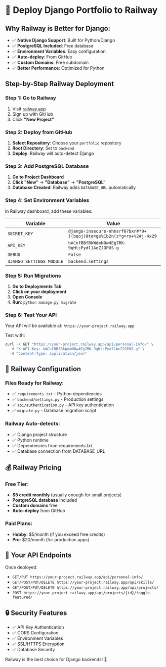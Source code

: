 # 🚀 Deploy Django Portfolio to Railway

## Why Railway is Better for Django:

- ✅ **Native Django Support**: Built for Python/Django
- ✅ **PostgreSQL Included**: Free database
- ✅ **Environment Variables**: Easy configuration
- ✅ **Auto-deploy**: From GitHub
- ✅ **Custom Domains**: Free subdomain
- ✅ **Better Performance**: Optimized for Python

## Step-by-Step Railway Deployment

### **Step 1: Go to Railway**

1. Visit [railway.app](https://railway.app)
2. Sign up with GitHub
3. Click **"New Project"**

### **Step 2: Deploy from GitHub**

1. **Select Repository**: Choose your `portfolio` repository
2. **Root Directory**: Set to `backend`
3. **Deploy**: Railway will auto-detect Django

### **Step 3: Add PostgreSQL Database**

1. **Go to Project Dashboard**
2. **Click "New"** → **"Database"** → **"PostgreSQL"**
3. **Database Created**: Railway adds `DATABASE_URL` automatically

### **Step 4: Set Environment Variables**

In Railway dashboard, add these variables:

| Variable                 | Value                                                                |
| ------------------------ | -------------------------------------------------------------------- |
| `SECRET_KEY`             | `django-insecure-nhnsrf07bxr#*9+((bqoj)0te=ge%1b2n(z*g=ro+%2#j-4x29` |
| `API_KEY`                | `hACnfBBfBkWdmNOw4Eg7RK-9qHtcPydl1AeZJGPUS-g`                        |
| `DEBUG`                  | `False`                                                              |
| `DJANGO_SETTINGS_MODULE` | `backend.settings`                                                   |

### **Step 5: Run Migrations**

1. **Go to Deployments Tab**
2. **Click on your deployment**
3. **Open Console**
4. **Run**: `python manage.py migrate`

### **Step 6: Test Your API**

Your API will be available at: `https://your-project.railway.app`

Test with:

```bash
curl -X GET "https://your-project.railway.app/api/personal-info/" \
  -H "X-API-Key: hACnfBBfBkWdmNOw4Eg7RK-9qHtcPydl1AeZJGPUS-g" \
  -H "Content-Type: application/json"
```

## 🔧 Railway Configuration

### **Files Ready for Railway:**

- ✅ `requirements.txt` - Python dependencies
- ✅ `backend/settings.py` - Production settings
- ✅ `api/authentication.py` - API key authentication
- ✅ `migrate.py` - Database migration script

### **Railway Auto-detects:**

- ✅ Django project structure
- ✅ Python runtime
- ✅ Dependencies from requirements.txt
- ✅ Database connection from DATABASE_URL

## 💰 Railway Pricing

### **Free Tier:**

- **$5 credit monthly** (usually enough for small projects)
- **PostgreSQL database** included
- **Custom domains** free
- **Auto-deploy** from GitHub

### **Paid Plans:**

- **Hobby**: $5/month (if you exceed free credits)
- **Pro**: $20/month (for production apps)

## 🎯 Your API Endpoints

Once deployed:

- `GET/PUT https://your-project.railway.app/api/personal-info/`
- `GET/POST/PUT/DELETE https://your-project.railway.app/api/skills/`
- `GET/POST/PUT/DELETE https://your-project.railway.app/api/projects/`
- `POST https://your-project.railway.app/api/projects/{id}/toggle-featured/`

## 🔒 Security Features

- ✅ API Key Authentication
- ✅ CORS Configuration
- ✅ Environment Variables
- ✅ SSL/HTTPS Encryption
- ✅ Database Security

Railway is the best choice for Django backends! 🎉
